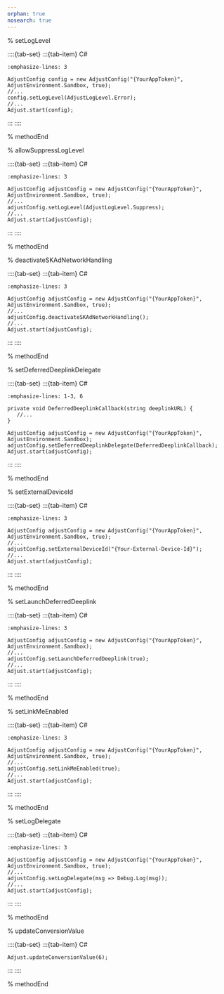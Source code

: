```yaml
---
orphan: true
nosearch: true
---
```


% setLogLevel

::::{tab-set}
:::{tab-item} C#
```{code-block} cs
:emphasize-lines: 3

AdjustConfig config = new AdjustConfig("{YourAppToken}", AdjustEnvironment.Sandbox, true);
//...
config.setLogLevel(AdjustLogLevel.Error);
//...
Adjust.start(config);
```
:::
::::

% methodEnd

% allowSuppressLogLevel

::::{tab-set}
:::{tab-item} C#
```{code-block} cs
:emphasize-lines: 3

AdjustConfig adjustConfig = new AdjustConfig("{YourAppToken}", AdjustEnvironment.Sandbox, true);
//...
adjustConfig.setLogLevel(AdjustLogLevel.Suppress);
//...
Adjust.start(adjustConfig);
```
:::
::::

% methodEnd

% deactivateSKAdNetworkHandling

::::{tab-set}
:::{tab-item} C#
```{code-block} cs
:emphasize-lines: 3

AdjustConfig adjustConfig = new AdjustConfig("{YourAppToken}", AdjustEnvironment.Sandbox, true);
//...
adjustConfig.deactivateSKAdNetworkHandling();
//...
Adjust.start(adjustConfig);
```
:::
::::

% methodEnd

% setDeferredDeeplinkDelegate

::::{tab-set}
:::{tab-item} C#
```{code-block} cs
:emphasize-lines: 1-3, 6

private void DeferredDeeplinkCallback(string deeplinkURL) {
   //...
}

AdjustConfig adjustConfig = new AdjustConfig("{YourAppToken}", AdjustEnvironment.Sandbox);
adjustConfig.setDeferredDeeplinkDelegate(DeferredDeeplinkCallback);
Adjust.start(adjustConfig);
```
:::
::::

% methodEnd

% setExternalDeviceId

::::{tab-set}
:::{tab-item} C#
```{code-block} cs
:emphasize-lines: 3

AdjustConfig adjustConfig = new AdjustConfig("{YourAppToken}", AdjustEnvironment.Sandbox, true);
//...
adjustConfig.setExternalDeviceId("{Your-External-Device-Id}");
//...
Adjust.start(adjustConfig);
```
:::
::::

% methodEnd

% setLaunchDeferredDeeplink

::::{tab-set}
:::{tab-item} C#
```{code-block} cs
:emphasize-lines: 3

AdjustConfig adjustConfig = new AdjustConfig("{YourAppToken}", AdjustEnvironment.Sandbox);
//...
adjustConfig.setLaunchDeferredDeeplink(true);
//...
Adjust.start(adjustConfig);
```
:::
::::

% methodEnd

% setLinkMeEnabled

::::{tab-set}
:::{tab-item} C#
```{code-block} cs
:emphasize-lines: 3

AdjustConfig adjustConfig = new AdjustConfig("{YourAppToken}", AdjustEnvironment.Sandbox, true);
//...
adjustConfig.setLinkMeEnabled(true);
//...
Adjust.start(adjustConfig);
```
:::
::::

% methodEnd

% setLogDelegate

::::{tab-set}
:::{tab-item} C#
```{code-block} cs
:emphasize-lines: 3

AdjustConfig adjustConfig = new AdjustConfig("{YourAppToken}", AdjustEnvironment.Sandbox, true);
//...
adjustConfig.setLogDelegate(msg => Debug.Log(msg));
//...
Adjust.start(adjustConfig);
```
:::
::::

% methodEnd

% updateConversionValue

::::{tab-set}
:::{tab-item} C#
```{code-block} cs
Adjust.updateConversionValue(6);
```
:::
::::

% methodEnd
